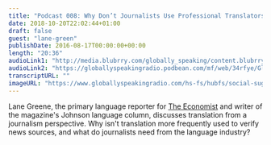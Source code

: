 ```yaml
---
title: "Podcast 008: Why Don’t Journalists Use Professional Translators? A Conversation with Lane Greene"
date: 2018-10-20T22:02:44+01:00
draft: false
guest: "lane-green"
publishDate: 2016-08-17T00:00:00+00:00
length: "20:36"
audioLink1: "http://media.blubrry.com/globally_speaking/content.blubrry.com/globally_speaking/Globally_Speaking_Podcast-Lane_Greene.mp3"
audioLink2: "https://globallyspeakingradio.podbean.com/mf/web/34rfye/Globally_Speaking_008-Lane_Greene.mp3"
transcriptURL: ""
imageURL: "https://www.globallyspeakingradio.com/hs-fs/hubfs/social-suggested-images/Newspaper_Stand.jpg"
---
```

Lane Greene, the primary language reporter for [The Economist](https://www.economist.com) and writer of the magazine's Johnson language column, discusses translation from a journalism perspective. Why isn't translation more frequently used to verify news sources, and what do journalists need from the language industry?
